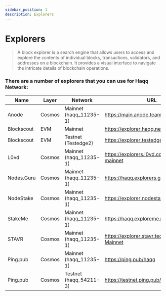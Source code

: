 ```yaml
---
sidebar_position: 1
description: Explorers
---
```


# Explorers

> A block explorer is a search engine that allows users to access and explore the contents of individual blocks, transactions, validators, and addresses on a blockchain. It provides a visual interface to navigate the intricate details of blockchain operations.

### There are a number of explorers that you can use for Haqq Network:

| Name | Layer | Network | URL |
| --- | --- | --- | --- |
| Anode | Cosmos | Mainnet (haqq_11235-1) | https://main.anode.team/haqq |
| Blockscout | EVM | Mainnet | https://explorer.haqq.network |
| Blockscout | EVM | Testnet (Testedge2) | https://explorer.testedge2.haqq.network |
| L0vd | Cosmos | Mainnet (haqq_11235-1) | https://explorers.l0vd.com/haqq-mainnet |
| Nodes.Guru | Cosmos | Mainnet (haqq_11235-1) | https://haqq.explorers.guru |
| NodeStake | Cosmos | Mainnet (haqq_11235-1) | https://explorer.nodestake.top/haqq |
| StakeMe | Cosmos | Mainnet (haqq_11235-1) | https://haqq.exploreme.pro |
| STAVR | Cosmos | Mainnet (haqq_11235-1) | https://explorer.stavr.tech/HAQQ-Mainnet | 
| Ping.pub | Cosmos | Mainnet (haqq_11235-1) | https://ping.pub/haqq | 
| Ping.pub | Cosmos | Testnet (haqq_54211-3) | https://testnet.ping.pub/haqq |

